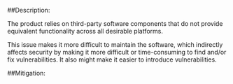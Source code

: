 ##Description:

The product relies on third-party software components that do not provide equivalent functionality across all desirable platforms.

This issue makes it more difficult to maintain the software, which indirectly affects security by making it more difficult or time-consuming to find and/or fix vulnerabilities. It also might make it easier to introduce vulnerabilities.

##Mitigation:
